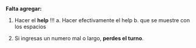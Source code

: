 **Falta agregar:**

1. Hacer el **help** !!!
   a. Hacer efectivamente el help
   b. que se muestre con los espacios

2. Si ingresas un numero mal o largo, **perdes el turno**. 

